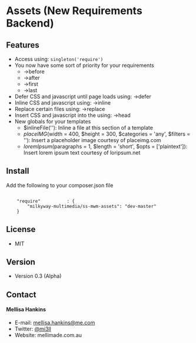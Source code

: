 Assets (New Requirements Backend)
==================================================

Features
--------
* Access using: `singleton('require')`
* You now have some sort of priority for your requirements
    - ->before
    - ->after
    - ->first
    - ->last
* Defer CSS and javascript until page loads using: ->defer
* Inline CSS and javascript using: ->inline
* Replace certain files using: ->replace
* Insert CSS and javascript into the <head> using: ->head
* New globals for your templates
    - $inlineFile(''): Inline a file at this section of a template
    - $placeIMG($width = 400, $height = 300, $categories = 'any', $filters = ''): Insert a placeholder image courtesy of placeimg.com
    - $loremIpsum($paragraphs = 1, $length = 'short', $opts = ['plaintext']): Insert lorem ipsum text courtesy of loripsum.net

## Install
Add the following to your composer.json file

```

    "require"          : {
		"milkyway-multimedia/ss-mwm-assets": "dev-master"
	}

```

## License
* MIT

## Version
* Version 0.3 (Alpha)

## Contact
#### Mellisa Hankins
* E-mail: mellisa.hankins@me.com
* Twitter: [@mi3ll](https://twitter.com/mi3ll "mi3ll on twitter")
* Website: mellimade.com.au
